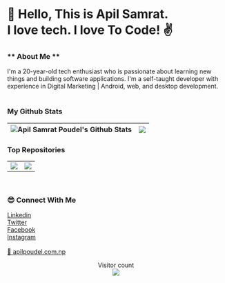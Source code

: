 

<h1> 👋 Hello, This is Apil Samrat.<br>I love tech. I love To Code! ✌</h1>
</p>

<h3>** About Me **</h3>
I'm a 20-year-old tech enthusiast who is passionate about learning new things and building software applications. I'm a self-taught developer with experience in Digital Marketing | Android, web, and desktop development.

<br>
<br>



<h3>My Github Stats</h3>

|<img align="center" src="https://github-readme-stats.vercel.app/api?username=apilsamrat&count_private=true&show_icons=true&include_all_commits=true&theme=buefy&hide_border=true" alt="Apil Samrat Poudel's Github Stats" /> | <img align="center" src="https://github-readme-stats.vercel.app/api/top-langs/?username=apilsamrat&layout=compact&theme=buefy&hide_border=true" /> |
| ------------- | ------------- |



<h3>Top Repositories</h3>
<table>
  <tr>
 <td> <img align="center" src="https://github-readme-stats.vercel.app/api/pin/?username=apilsamrat&repo=emergencyaccidentalert&theme=buefy" /></td>
    <td><img align="center" src="https://github-readme-stats.vercel.app/api/pin/?username=apilsamrat&repo=emergencyalertresponder&theme=buefy" /></td></tr>
</table>

<br />



<h3>😎 Connect With Me</h3>

<a href="https://www.linkedin.com/in/apilsamrat/">
Linkedin</a>
<br>

<a href="https://twitter.com/_apilsamrat">
  Twitter
</a>
<br>

<a href="https://www.facebook.com/apilsamratpoudel">
Facebook
</a>
<br>

<a href="https://www.instagram.com/">
Instagram
</a>
<br>
<br>

<a href="https://www.apilpoudel.com.np">
 🔗 apilpoudel.com.np 
</a>

<p align="center"> 
  Visitor count<br>
  <img src="https://profile-counter.glitch.me/apilsamrat/count.svg" />
</p>
